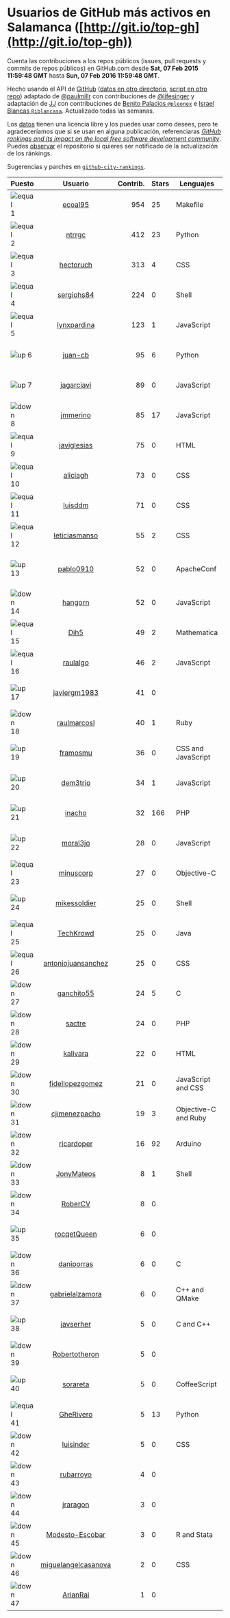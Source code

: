 
# Usuarios de GitHub más activos en Salamanca ([http://git.io/top-gh](http://git.io/top-gh))



  Cuenta las contribuciones a los repos públicos (issues, pull requests y commits de repos públicos) en GitHub.com desde  **Sat, 07 Feb 2015 11:59:48 GMT** hasta **Sun, 07 Feb 2016 11:59:48 GMT**.

  Hecho usando el API de [GitHub](http://github.com) ([datos en otro directorio](https://github.com/JJ/top-github-users-data/tree/master/data), [script en otro repo](https://github.com/JJ/github-city-rankings/blob/master/get-city.coffee)) adaptado de [@paulmillr](https://github.com/paulmillr) con contribuciones de [@lifesinger](https://github.com/lifesinger) y adaptación de [JJ](http://jj.github.io) con contribuciones de [Benito Palacios `@pleonex`](http://github.com/pleonex) e [Israel Blancas `@iblancasa`](https://github.com/iblancasa). Actualizado todas las semanas.

  Los [datos](https://github.com/JJ/top-github-users-data/tree/master/data) tienen una licencia libre y los puedes usar como desees, pero te agradeceríamos que si se usan en alguna publicación, referenciaras [*GitHub rankings and its impact on the local free software development community*](https://thewinnower.com/papers/github-rankings-and-its-impact-on-the-local-free-software-development-community). Puedes [observar](https://github.com/JJ/top-github-users-data/subscription) el repositorio si quieres ser notificado de la actualización de los ránkings.

  Sugerencias y parches en [`github-city-rankings`](http://github.com/JJ/github-city-rankings).


| Puesto   |  Usuario  |Contrib.| Stars | Lenguajes   |      Lugar      |  Avatar  |
|----------|:---------:|-------:|-------|-------------|:---------------:|----------|
|![equal](https://raw.githubusercontent.com/JJ/github-city-rankings/master/img/equal.gif) 1 | [ecoal95](https://github.com/ecoal95) | 954 | 25 | Makefile | Salamanca, Spain | <img src='https://avatars2.githubusercontent.com/u/1323194?v=3&s=64' width="64" title='Emilio Cobos Álvarez'> |
|![equal](https://raw.githubusercontent.com/JJ/github-city-rankings/master/img/equal.gif) 2 | [ntrrgc](https://github.com/ntrrgc) | 412 | 23 | Python | Salamanca, Spain | <img src='https://avatars0.githubusercontent.com/u/1002436?v=3&s=64' width="64" title='Juan Luis Boya García'> |
|![equal](https://raw.githubusercontent.com/JJ/github-city-rankings/master/img/equal.gif) 3 | [hectoruch](https://github.com/hectoruch) | 313 | 4 | CSS | Salamanca | <img src='https://avatars2.githubusercontent.com/u/8074563?v=3&s=64' width="64" title='Hector'> |
|![equal](https://raw.githubusercontent.com/JJ/github-city-rankings/master/img/equal.gif) 4 | [sergiohs84](https://github.com/sergiohs84) | 224 | 0 | Shell | Salamanca, Spain | <img src='https://avatars1.githubusercontent.com/u/11694066?v=3&s=64' width="64" title='Sergio Hernández'> |
|![equal](https://raw.githubusercontent.com/JJ/github-city-rankings/master/img/equal.gif) 5 | [lynxpardina](https://github.com/lynxpardina) | 123 | 1 | JavaScript | Salamanca, Spain | <img src='https://avatars3.githubusercontent.com/u/13015957?v=3&s=64' width="64" title='lynxpardina'> |
|![up](https://raw.githubusercontent.com/JJ/github-city-rankings/master/img/up.gif) 6 | [juan-cb](https://github.com/juan-cb) | 95 | 6 | Python | Salamanca (Spain) | <img src='https://avatars0.githubusercontent.com/u/2938045?v=3&s=64' width="64" title='juancb'> |
|![up](https://raw.githubusercontent.com/JJ/github-city-rankings/master/img/up.gif) 7 | [jagarciavi](https://github.com/jagarciavi) | 89 | 0 | JavaScript | Salamanca, Spain | <img src='https://avatars3.githubusercontent.com/u/1713002?v=3&s=64' width="64" title='José Antonio García'> |
|![down](https://raw.githubusercontent.com/JJ/github-city-rankings/master/img/down.gif) 8 | [jmmerino](https://github.com/jmmerino) | 85 | 17 | JavaScript | Salamanca | <img src='https://avatars1.githubusercontent.com/u/1152640?v=3&s=64' width="64" title='Jesús Merino Parra'> |
|![equal](https://raw.githubusercontent.com/JJ/github-city-rankings/master/img/equal.gif) 9 | [javiglesias](https://github.com/javiglesias) | 75 | 0 | HTML | Salamanca | <img src='https://avatars0.githubusercontent.com/u/9042602?v=3&s=64' width="64" title='Javier Iglesias'> |
|![equal](https://raw.githubusercontent.com/JJ/github-city-rankings/master/img/equal.gif) 10 | [aliciagh](https://github.com/aliciagh) | 73 | 0 | CSS | Salamanca | <img src='https://avatars1.githubusercontent.com/u/1325629?v=3&s=64' width="64" title='Alicia García Holgado'> |
|![equal](https://raw.githubusercontent.com/JJ/github-city-rankings/master/img/equal.gif) 11 | [luisddm](https://github.com/luisddm) | 71 | 0 | CSS | Salamanca, CyL, Spain | <img src='https://avatars2.githubusercontent.com/u/2978951?v=3&s=64' width="64" title='Luis de Dios Martín'> |
|![equal](https://raw.githubusercontent.com/JJ/github-city-rankings/master/img/equal.gif) 12 | [leticiasmanso](https://github.com/leticiasmanso) | 55 | 2 | CSS | Salamanca | <img src='https://avatars0.githubusercontent.com/u/10135662?v=3&s=64' width="64" title='Leticia'> |
|![up](https://raw.githubusercontent.com/JJ/github-city-rankings/master/img/up.gif) 13 | [pablo0910](https://github.com/pablo0910) | 52 | 0 | ApacheConf | Salamanca, Castilla y León, Spain | <img src='https://avatars2.githubusercontent.com/u/10597157?v=3&s=64' width="64" title='Pablo Jimenez Tocino'> |
|![down](https://raw.githubusercontent.com/JJ/github-city-rankings/master/img/down.gif) 14 | [hangorn](https://github.com/hangorn) | 52 | 0 | JavaScript | Salamanca, Spain | <img src='https://avatars2.githubusercontent.com/u/1859559?v=3&s=64' width="64" title='Javier'> |
|![equal](https://raw.githubusercontent.com/JJ/github-city-rankings/master/img/equal.gif) 15 | [Dih5](https://github.com/Dih5) | 49 | 2 | Mathematica | Salamanca, Spain | <img src='https://avatars1.githubusercontent.com/u/12070738?v=3&s=64' width="64" title='Guillermo Hernández'> |
|![equal](https://raw.githubusercontent.com/JJ/github-city-rankings/master/img/equal.gif) 16 | [raulalgo](https://github.com/raulalgo) | 46 | 2 | JavaScript | Salamanca, Spain | <img src='https://avatars1.githubusercontent.com/u/8058228?v=3&s=64' width="64" title='Raúl Álvarez González'> |
|![up](https://raw.githubusercontent.com/JJ/github-city-rankings/master/img/up.gif) 17 | [javiergm1983](https://github.com/javiergm1983) | 41 | 0 |  | Salamanca | <img src='https://avatars2.githubusercontent.com/u/9530227?v=3&s=64' width="64" title='Javier Gomez'> |
|![down](https://raw.githubusercontent.com/JJ/github-city-rankings/master/img/down.gif) 18 | [raulmarcosl](https://github.com/raulmarcosl) | 40 | 1 | Ruby | Salamanca & Madrid | <img src='https://avatars1.githubusercontent.com/u/906966?v=3&s=64' width="64" title='Raúl Marcos Lorenzo'> |
|![up](https://raw.githubusercontent.com/JJ/github-city-rankings/master/img/up.gif) 19 | [framosmu](https://github.com/framosmu) | 36 | 0 | CSS and JavaScript | Salamanca, España | <img src='https://avatars1.githubusercontent.com/u/10816489?v=3&s=64' width="64" title='Francisco Ramos'> |
|![up](https://raw.githubusercontent.com/JJ/github-city-rankings/master/img/up.gif) 20 | [dem3trio](https://github.com/dem3trio) | 34 | 1 | JavaScript | Salamanca | <img src='https://avatars3.githubusercontent.com/u/770253?v=3&s=64' width="64" title='Daniel González'> |
|![up](https://raw.githubusercontent.com/JJ/github-city-rankings/master/img/up.gif) 21 | [inacho](https://github.com/inacho) | 32 | 166 | PHP | Salamanca, Spain | <img src='https://avatars1.githubusercontent.com/u/742624?v=3&s=64' width="64" title='Ignacio de Tomás'> |
|![up](https://raw.githubusercontent.com/JJ/github-city-rankings/master/img/up.gif) 22 | [moral3jo](https://github.com/moral3jo) | 28 | 0 | JavaScript | Salamanca | <img src='https://avatars2.githubusercontent.com/u/524380?v=3&s=64' width="64" title='Roberto'> |
|![equal](https://raw.githubusercontent.com/JJ/github-city-rankings/master/img/equal.gif) 23 | [minuscorp](https://github.com/minuscorp) | 27 | 0 | Objective-C | Salamanca, Spain | <img src='https://avatars2.githubusercontent.com/u/3819883?v=3&s=64' width="64" title='Jorge'> |
|![up](https://raw.githubusercontent.com/JJ/github-city-rankings/master/img/up.gif) 24 | [mikessoldier](https://github.com/mikessoldier) | 25 | 0 | Shell | Salamanca | <img src='https://avatars0.githubusercontent.com/u/5755381?v=3&s=64' width="64" title='Abiel Flrs'> |
|![equal](https://raw.githubusercontent.com/JJ/github-city-rankings/master/img/equal.gif) 25 | [TechKrowd](https://github.com/TechKrowd) | 25 | 0 | Java | Salamanca | <img src='https://avatars1.githubusercontent.com/u/15065592?v=3&s=64' width="64" title='Tech Krowd'> |
|![equal](https://raw.githubusercontent.com/JJ/github-city-rankings/master/img/equal.gif) 26 | [antoniojuansanchez](https://github.com/antoniojuansanchez) | 25 | 0 | CSS | Salamanca | <img src='https://avatars3.githubusercontent.com/u/5586585?v=3&s=64' width="64" title='Antonio Juan'> |
|![down](https://raw.githubusercontent.com/JJ/github-city-rankings/master/img/down.gif) 27 | [ganchito55](https://github.com/ganchito55) | 24 | 5 | C | Salamanca | <img src='https://avatars1.githubusercontent.com/u/4716972?v=3&s=64' width="64" title='Jorge Durán'> |
|![down](https://raw.githubusercontent.com/JJ/github-city-rankings/master/img/down.gif) 28 | [sactre](https://github.com/sactre) | 24 | 0 | PHP | Salamanca, spain | <img src='https://avatars1.githubusercontent.com/u/1525697?v=3&s=64' width="64" title='Carlos'> |
|![down](https://raw.githubusercontent.com/JJ/github-city-rankings/master/img/down.gif) 29 | [kalivara](https://github.com/kalivara) | 22 | 0 | HTML | Salamanca, Spain | <img src='https://avatars2.githubusercontent.com/u/11858928?v=3&s=64' width="64" title='Alberto Vara'> |
|![down](https://raw.githubusercontent.com/JJ/github-city-rankings/master/img/down.gif) 30 | [fidellopezgomez](https://github.com/fidellopezgomez) | 21 | 0 | JavaScript and CSS | Salamanca | <img src='https://avatars1.githubusercontent.com/u/5951660?v=3&s=64' width="64" title='Fidel'> |
|![down](https://raw.githubusercontent.com/JJ/github-city-rankings/master/img/down.gif) 31 | [cjimenezpacho](https://github.com/cjimenezpacho) | 19 | 3 | Objective-C and Ruby | Salamanca, Spain | <img src='https://avatars0.githubusercontent.com/u/2428271?v=3&s=64' width="64" title='Carlos Jiménez Pacho'> |
|![down](https://raw.githubusercontent.com/JJ/github-city-rankings/master/img/down.gif) 32 | [ricardoper](https://github.com/ricardoper) | 16 | 92 | Arduino | Salamanca | <img src='https://avatars1.githubusercontent.com/u/5161172?v=3&s=64' width="64" title='Ricardo Pereira'> |
|![down](https://raw.githubusercontent.com/JJ/github-city-rankings/master/img/down.gif) 33 | [JonyMateos](https://github.com/JonyMateos) | 8 | 1 | Shell | Salamanca | <img src='https://avatars2.githubusercontent.com/u/6951670?v=3&s=64' width="64" title='Jonathan Mateos'> |
|![down](https://raw.githubusercontent.com/JJ/github-city-rankings/master/img/down.gif) 34 | [RoberCV](https://github.com/RoberCV) | 8 | 0 |  | Salamanca, SP | <img src='https://avatars2.githubusercontent.com/u/15924040?v=3&s=64' width="64" title='Roberto Casado Vara'> |
|![up](https://raw.githubusercontent.com/JJ/github-city-rankings/master/img/up.gif) 35 | [rocqetQueen](https://github.com/rocqetQueen) | 6 | 0 |  | Salamanca | <img src='https://avatars2.githubusercontent.com/u/5708398?v=3&s=64' width="64" title='Alexandra'> |
|![down](https://raw.githubusercontent.com/JJ/github-city-rankings/master/img/down.gif) 36 | [daniporras](https://github.com/daniporras) | 6 | 0 | C | Salamanca, Spain | <img src='https://avatars2.githubusercontent.com/u/1733336?v=3&s=64' width="64" title='Dani'> |
|![down](https://raw.githubusercontent.com/JJ/github-city-rankings/master/img/down.gif) 37 | [gabrielalzamora](https://github.com/gabrielalzamora) | 6 | 0 | C++ and QMake | Salamanca | <img src='https://avatars0.githubusercontent.com/u/15615187?v=3&s=64' width="64" title='Gabriel Alzamora'> |
|![up](https://raw.githubusercontent.com/JJ/github-city-rankings/master/img/up.gif) 38 | [javserher](https://github.com/javserher) | 5 | 0 | C and C++ | Salamanca && Bejar | <img src='https://avatars2.githubusercontent.com/u/11297335?v=3&s=64' width="64" title='Javier Servate'> |
|![down](https://raw.githubusercontent.com/JJ/github-city-rankings/master/img/down.gif) 39 | [Robertotheron](https://github.com/Robertotheron) | 5 | 0 |  | Salamanca | <img src='https://avatars0.githubusercontent.com/u/3605141?v=3&s=64' width="64" title='Roberto Therón'> |
|![up](https://raw.githubusercontent.com/JJ/github-city-rankings/master/img/up.gif) 40 | [sorareta](https://github.com/sorareta) | 5 | 0 | CoffeeScript | Salamanca | <img src='https://avatars3.githubusercontent.com/u/5850839?v=3&s=64' width="64" title='Soraya Retamosa'> |
|![equal](https://raw.githubusercontent.com/JJ/github-city-rankings/master/img/equal.gif) 41 | [GheRivero](https://github.com/GheRivero) | 5 | 13 | Python | Salamanca, SPAIN) | <img src='https://avatars2.githubusercontent.com/u/246245?v=3&s=64' width="64" title='Ghe Rivero'> |
|![down](https://raw.githubusercontent.com/JJ/github-city-rankings/master/img/down.gif) 42 | [luisinder](https://github.com/luisinder) | 5 | 0 | CSS | Salamanca (Spain) | <img src='https://avatars1.githubusercontent.com/u/6973356?v=3&s=64' width="64" title='Luis Cajigas'> |
|![down](https://raw.githubusercontent.com/JJ/github-city-rankings/master/img/down.gif) 43 | [rubarroyo](https://github.com/rubarroyo) | 4 | 0 |  | Salamanca | <img src='https://avatars0.githubusercontent.com/u/10268935?v=3&s=64' width="64" title='Rubén Arroyo'> |
|![down](https://raw.githubusercontent.com/JJ/github-city-rankings/master/img/down.gif) 44 | [jraragon](https://github.com/jraragon) | 3 | 0 |  | Salamanca | <img src='https://avatars0.githubusercontent.com/u/5907724?v=3&s=64' width="64" title='Jesus Rodriguez-Aragon'> |
|![down](https://raw.githubusercontent.com/JJ/github-city-rankings/master/img/down.gif) 45 | [Modesto-Escobar](https://github.com/Modesto-Escobar) | 3 | 0 | R and Stata | Salamanca | <img src='https://avatars0.githubusercontent.com/u/8851672?v=3&s=64' width="64" title='Modesto Escobar'> |
|![down](https://raw.githubusercontent.com/JJ/github-city-rankings/master/img/down.gif) 46 | [miguelangelcasanova](https://github.com/miguelangelcasanova) | 2 | 0 | CSS | Salamanca (Spain) | <img src='https://avatars0.githubusercontent.com/u/705695?v=3&s=64' width="64" title='Miguel Ángel Casanova'> |
|![down](https://raw.githubusercontent.com/JJ/github-city-rankings/master/img/down.gif) 47 | [ArianRai](https://github.com/ArianRai) | 1 | 0 |  | Salamanca, Spain | <img src='https://avatars2.githubusercontent.com/u/13394915?v=3&s=64' width="64" title='Arian Rai'> |
